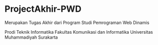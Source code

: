 # ProjectAkhir-PWD
Merupakan Tugas Akhir dari Program Studi Pemrograman Web Dinamis

Prodi Teknik Informatika
Fakultas Komunikasi dan Informatika
Universitas Muhammadiyah Surakarta
